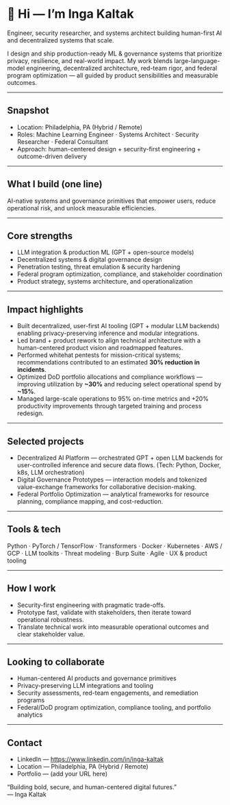 # 👋 Hi — I’m Inga Kaltak
Engineer, security researcher, and systems architect building human-first AI and decentralized systems that scale.

I design and ship production-ready ML & governance systems that prioritize privacy, resilience, and real-world impact. My work blends large-language-model engineering, decentralized architecture, red-team rigor, and federal program optimization — all guided by product sensibilities and measurable outcomes.

---

## Snapshot
- Location: Philadelphia, PA (Hybrid / Remote)  
- Roles: Machine Learning Engineer · Systems Architect · Security Researcher · Federal Consultant  
- Approach: human-centered design + security-first engineering + outcome-driven delivery

---

## What I build (one line)
AI-native systems and governance primitives that empower users, reduce operational risk, and unlock measurable efficiencies.

---

## Core strengths
- LLM integration & production ML (GPT + open-source models)  
- Decentralized systems & digital governance design  
- Penetration testing, threat emulation & security hardening  
- Federal program optimization, compliance, and stakeholder coordination  
- Product strategy, systems architecture, and operationalization

---

## Impact highlights
- Built decentralized, user-first AI tooling (GPT + modular LLM backends) enabling privacy-preserving inference and modular integrations.  
- Led brand + product rework to align technical architecture with a human-centered product vision and roadmapped features.  
- Performed whitehat pentests for mission-critical systems; recommendations contributed to an estimated **30% reduction in incidents**.  
- Optimized DoD portfolio allocations and compliance workflows — improving utilization by **~30%** and reducing select operational spend by **~15%**.  
- Managed large-scale operations to 95% on-time metrics and +20% productivity improvements through targeted training and process redesign.

---

## Selected projects
- Decentralized AI Platform — orchestrated GPT + open LLM backends for user-controlled inference and secure data flows. (Tech: Python, Docker, k8s, LLM orchestration)  
- Digital Governance Prototypes — interaction models and tokenized value-exchange frameworks for collaborative decision-making.  
- Federal Portfolio Optimization — analytical frameworks for resource planning, compliance mapping, and cost-reduction.

---

## Tools & tech
Python · PyTorch / TensorFlow · Transformers · Docker · Kubernetes · AWS / GCP · LLM toolkits · Threat modeling · Burp Suite · Agile · UX & product tooling

---

## How I work
- Security-first engineering with pragmatic trade-offs.  
- Prototype fast, validate with stakeholders, then iterate toward operational robustness.  
- Translate technical work into measurable operational outcomes and clear stakeholder value.

---

## Looking to collaborate
- Human-centered AI products and governance primitives  
- Privacy-preserving LLM integrations and tooling  
- Security assessments, red-team engagements, and remediation programs  
- Federal/DoD program optimization, compliance tooling, and portfolio analytics

---

## Contact
- LinkedIn — https://www.linkedin.com/in/inga-kaltak  
- Location — Philadelphia, PA (Hybrid / Remote)  
- Portfolio — (add your URL here)

“Building bold, secure, and human-centered digital futures.”  
— Inga Kaltak
